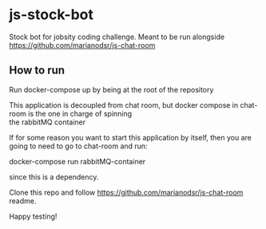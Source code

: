 # js-stock-bot

 Stock bot for jobsity coding challenge. Meant to be run alongside https://github.com/marianodsr/js-chat-room

 ## How to run  
 
 Run docker-compose up by being at the root of the repository
  
 This application is decoupled from chat room, but docker compose in chat-room is the one in charge of spinning  
 the rabbitMQ container  
 
 If for some reason you want to start this application by itself, then you are going to need to go to chat-room and run:
 
 docker-compose run rabbitMQ-container

since this is a dependency.
 
 Clone this repo and follow https://github.com/marianodsr/js-chat-room readme.
 
 Happy testing!
